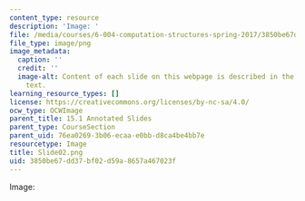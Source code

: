 ```yaml
---
content_type: resource
description: 'Image: '
file: /media/courses/6-004-computation-structures-spring-2017/3850be67dd37bf02d59a8657a467023f_Slide02.png
file_type: image/png
image_metadata:
  caption: ''
  credit: ''
  image-alt: Content of each slide on this webpage is described in the surrounding
    text.
learning_resource_types: []
license: https://creativecommons.org/licenses/by-nc-sa/4.0/
ocw_type: OCWImage
parent_title: 15.1 Annotated Slides
parent_type: CourseSection
parent_uid: 76ea0269-3b06-ecaa-e0bb-d8ca4be4bb7e
resourcetype: Image
title: Slide02.png
uid: 3850be67-dd37-bf02-d59a-8657a467023f
---
```

Image: 